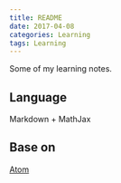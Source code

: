 ```yaml
---
title: README
date: 2017-04-08
categories: Learning
tags: Learning
---
```


Some of my learning notes.

## Language
Markdown + MathJax

## Base on
[Atom](https://atom.io/)
